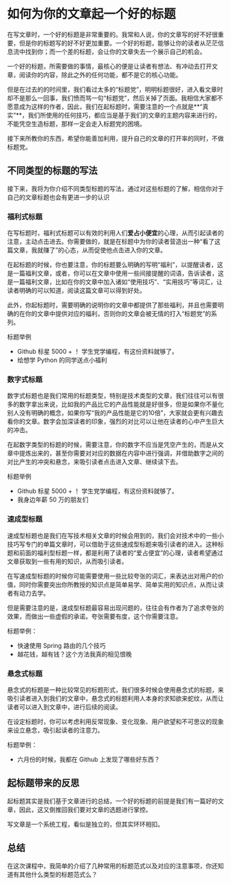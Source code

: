 #  如何为你的文章起一个好的标题

在写文章时，一个好的标题是非常重要的。我常和人说，你的文章写的好不好很重要，但是你的标题写的好不好更加重要。一个好的标题，能够让你的读者从茫茫信息流中找到你；而一个差的标题，会让你的文章失去一个展示自己的机会。

一个好的标题，所需要做的事情，最核心的便是让读者有想法、有冲动去打开文章，阅读你的内容，除此之外的任何功能，都不是它的核心功能。

但是在过去的的时间里，我们看过太多的“标题党”，明明标题很好，进入看文章时却不是那么一回事，我们愤而骂一句“标题党”，然后关掉了页面。我相信大家都不愿意成为这样的作者，因此，我们在起标题时，需要注意的一个点就是**“真实”**，我们所使用的任何技巧，都应当是基于我们的文章的主题内容来进行的，不能凭空生造标题，那样一定会走入标题党的困境。

接下来所教你的东西，希望你能善加利用，提升自己的文章的打开率的同时，不做标题党。

## 不同类型的标题的写法

接下来，我将为你介绍不同类型标题的写法，通过对这些标题的了解，相信你对于自己的文章标题也会有更进一步的认识

### 福利式标题

在写标题时，福利式标题可以有效的利用人们**爱占小便宜**的心理，从而引起读者的注意，主动点击进去。你需要做的，就是在标题中为你的读者营造出一种“看了这篇文章，我就赚了”的心态，从而促使他点击进入你的文章。

在起标题的时候，你也要注意，你的标题要么明确的写明“福利”，以提醒读者，这是一篇福利文章，或者，你可以在文章中使用一些间接提醒的词语，告诉读者，这是一篇福利文章，比如在你的文章中加入诸如“使用技巧”、“实用技巧”等词汇，让读者明确的可以知道，阅读这篇文章可以得到好处。

此外，你起标题时，需要明确的说明你的文章中都提供了那些福利，并且也需要明确的在你的文章中提供对应的福利，否则你的文章会被无情的打入“标题党”的系列。

标题举例
-  Github 标星 5000 + ！ 学生党学编程，有这份资料就够了。
- 给想学 Python 的同学送点小福利


### 数字式标题

数字式标题也是我们常用的标题类型，特别是技术类型的文章，我们往往可以有很多的数字拿出来说，比如我的产品比它的产品性能就是好很多，但是如果你不量化别人没有明确的概念，如果你写“我的产品性能是它的10倍”，大家就会更有兴趣去看你的文章。数字会加深读者的印象，强烈的对比可以让他在读者的心中产生巨大的冲击。

在起数字类型的标题的时候，需要注意，你的数字不应当是凭空产生的，而是从文章中提炼出来的，甚至你需要对对应的数据在内容中进行强调，并借助数字之间的对比产生的冲突和悬念，来吸引读者点击进入文章、继续读下去。

标题举例

- Github 标星 5000 + ！ 学生党学编程，有这份资料就够了。
- 我身边年薪 50 万的朋友们


### 速成型标题

速成型标题也是我们在写技术相关文章的时候会用到的，我们会对技术中的一些小技巧写专门的单篇文章时，可以借助于这些速成型标题来吸引读者的进入。这种标题和前面的福利型标题一样，都是利用了读者的“爱占便宜”的心理，读者希望通过文章获取到一些有用的知识，从而吸引读者。

在写速成型标题的时候你可能需要使用一些比较夸张的词汇，来表达出对用户的价值，同时你需要突出你所教授的知识点是简单易学、简单实用的知识点，从而让读者有动力去学。

但是需要注意的是，速成型标题最容易出现问题的，往往会有作者为了追求夸张的效果，而做出一些虚假的承诺。夸张需要有度，这个你需要注意。

标题举例：

- 快速使用 Spring 路由的几个技巧
- 越花钱，越有钱？这个方法我真的相见恨晚

### 悬念式标题

悬念式的标题是一种比较常见的标题形式，我们很多时候会使用悬念式的标题，来吸引读者进入到我们的文章中，悬念式的标题利用人本身的求知欲来蛇纹，从而让读者可以进入到文章中，进行后续的阅读。

在设定标题时，你可以考虑利用反常现象、变化现象、用户欲望和不可思议的现象来设立悬念，吸引起读者的注意力。

标题举例：

 - 六月份的时候，我都在 Github 上发现了哪些好东西？


## 起标题带来的反思

起标题其实是我们基于文章进行的总结，一个好的标题的前提是我们有一篇好的文章，因此，这又倒推回我们要对文章的选题进行掌控。

写文章是一个系统工程，看似是独立的，但其实环环相扣。

## 总结

在这次课程中，我简单的介绍了几种常用的标题范式以及对应的注意事项，你还知道有其他什么类型的标题范式么？